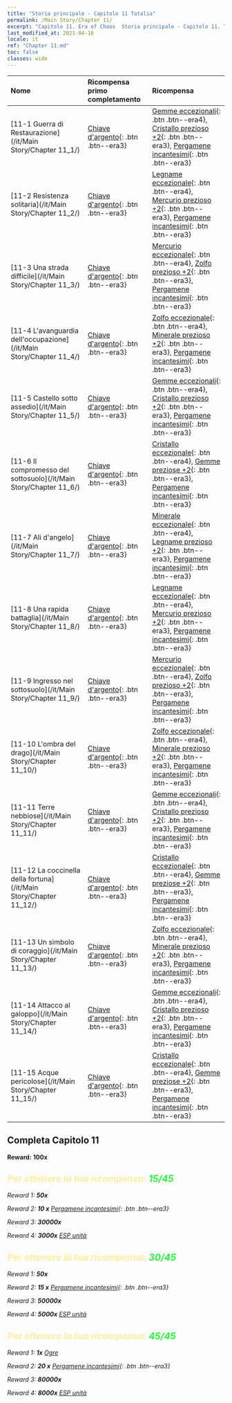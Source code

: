 ```yaml
---
title: "Storia principale - Capitolo 11 Tatalia"
permalink: /Main Story/Chapter 11/
excerpt: "Capitolo 11. Era of Chaos  Storia principale - Capitolo 11. Tatalia"
last_modified_at: 2021-04-16
locale: it
ref: "Chapter 11.md"
toc: false
classes: wide
---
```


  | Nome |  Ricompensa primo completamento | Ricompensa |
  |:------------|:------------|:------------| 
  | [11-1 Guerra di Restaurazione](/it/Main Story/Chapter 11_1/) | [Chiave d'argento](/it/Items/con_693/){: .btn .btn--era3} | [Gemme eccezionali](/it/Items/mat_37/){: .btn .btn--era4}, [Cristallo prezioso +2](/it/Items/mat_31/){: .btn .btn--era3}, [Pergamene incantesimi](/it/Items/con_694/){: .btn .btn--era3} |
  | [11-2 Resistenza solitaria](/it/Main Story/Chapter 11_2/) | [Chiave d'argento](/it/Items/con_693/){: .btn .btn--era3} | [Legname eccezionale](/it/Items/mat_34/){: .btn .btn--era4}, [Mercurio prezioso +2](/it/Items/mat_28/){: .btn .btn--era3}, [Pergamene incantesimi](/it/Items/con_694/){: .btn .btn--era3} |
  | [11-3 Una strada difficile](/it/Main Story/Chapter 11_3/) | [Chiave d'argento](/it/Items/con_693/){: .btn .btn--era3} | [Mercurio eccezionale](/it/Items/mat_35/){: .btn .btn--era4}, [Zolfo prezioso +2](/it/Items/mat_29/){: .btn .btn--era3}, [Pergamene incantesimi](/it/Items/con_694/){: .btn .btn--era3} |
  | [11-4 L'avanguardia dell'occupazione](/it/Main Story/Chapter 11_4/) | [Chiave d'argento](/it/Items/con_693/){: .btn .btn--era3} | [Zolfo eccezionale](/it/Items/mat_36/){: .btn .btn--era4}, [Minerale prezioso +2](/it/Items/mat_26/){: .btn .btn--era3}, [Pergamene incantesimi](/it/Items/con_694/){: .btn .btn--era3} |
  | [11-5 Castello sotto assedio](/it/Main Story/Chapter 11_5/) | [Chiave d'argento](/it/Items/con_693/){: .btn .btn--era3} | [Gemme eccezionali](/it/Items/mat_37/){: .btn .btn--era4}, [Cristallo prezioso +2](/it/Items/mat_31/){: .btn .btn--era3}, [Pergamene incantesimi](/it/Items/con_694/){: .btn .btn--era3} |
  | [11-6 Il compromesso del sottosuolo](/it/Main Story/Chapter 11_6/) | [Chiave d'argento](/it/Items/con_693/){: .btn .btn--era3} | [Cristallo eccezionale](/it/Items/mat_38/){: .btn .btn--era4}, [Gemme preziose +2](/it/Items/mat_30/){: .btn .btn--era3}, [Pergamene incantesimi](/it/Items/con_694/){: .btn .btn--era3} |
  | [11-7 Ali d'angelo](/it/Main Story/Chapter 11_7/) | [Chiave d'argento](/it/Items/con_693/){: .btn .btn--era3} | [Minerale eccezionale](/it/Items/mat_33/){: .btn .btn--era4}, [Legname prezioso +2](/it/Items/mat_27/){: .btn .btn--era3}, [Pergamene incantesimi](/it/Items/con_694/){: .btn .btn--era3} |
  | [11-8 Una rapida battaglia](/it/Main Story/Chapter 11_8/) | [Chiave d'argento](/it/Items/con_693/){: .btn .btn--era3} | [Legname eccezionale](/it/Items/mat_34/){: .btn .btn--era4}, [Mercurio prezioso +2](/it/Items/mat_28/){: .btn .btn--era3}, [Pergamene incantesimi](/it/Items/con_694/){: .btn .btn--era3} |
  | [11-9 Ingresso nel sottosuolo](/it/Main Story/Chapter 11_9/) | [Chiave d'argento](/it/Items/con_693/){: .btn .btn--era3} | [Mercurio eccezionale](/it/Items/mat_35/){: .btn .btn--era4}, [Zolfo prezioso +2](/it/Items/mat_29/){: .btn .btn--era3}, [Pergamene incantesimi](/it/Items/con_694/){: .btn .btn--era3} |
  | [11-10 L'ombra del drago](/it/Main Story/Chapter 11_10/) | [Chiave d'argento](/it/Items/con_693/){: .btn .btn--era3} | [Zolfo eccezionale](/it/Items/mat_36/){: .btn .btn--era4}, [Minerale prezioso +2](/it/Items/mat_26/){: .btn .btn--era3}, [Pergamene incantesimi](/it/Items/con_694/){: .btn .btn--era3} |
  | [11-11 Terre nebbiose](/it/Main Story/Chapter 11_11/) | [Chiave d'argento](/it/Items/con_693/){: .btn .btn--era3} | [Gemme eccezionali](/it/Items/mat_37/){: .btn .btn--era4}, [Cristallo prezioso +2](/it/Items/mat_31/){: .btn .btn--era3}, [Pergamene incantesimi](/it/Items/con_694/){: .btn .btn--era3} |
  | [11-12 La coccinella della fortuna](/it/Main Story/Chapter 11_12/) | [Chiave d'argento](/it/Items/con_693/){: .btn .btn--era3} | [Cristallo eccezionale](/it/Items/mat_38/){: .btn .btn--era4}, [Gemme preziose +2](/it/Items/mat_30/){: .btn .btn--era3}, [Pergamene incantesimi](/it/Items/con_694/){: .btn .btn--era3} |
  | [11-13 Un simbolo di coraggio](/it/Main Story/Chapter 11_13/) | [Chiave d'argento](/it/Items/con_693/){: .btn .btn--era3} | [Zolfo eccezionale](/it/Items/mat_36/){: .btn .btn--era4}, [Minerale prezioso +2](/it/Items/mat_26/){: .btn .btn--era3}, [Pergamene incantesimi](/it/Items/con_694/){: .btn .btn--era3} |
  | [11-14 Attacco al galoppo](/it/Main Story/Chapter 11_14/) | [Chiave d'argento](/it/Items/con_693/){: .btn .btn--era3} | [Gemme eccezionali](/it/Items/mat_37/){: .btn .btn--era4}, [Cristallo prezioso +2](/it/Items/mat_31/){: .btn .btn--era3}, [Pergamene incantesimi](/it/Items/con_694/){: .btn .btn--era3} |
  | [11-15 Acque pericolose](/it/Main Story/Chapter 11_15/) | [Chiave d'argento](/it/Items/con_693/){: .btn .btn--era3} | [Cristallo eccezionale](/it/Items/mat_38/){: .btn .btn--era4}, [Gemme preziose +2](/it/Items/mat_30/){: .btn .btn--era3}, [Pergamene incantesimi](/it/Items/con_694/){: .btn .btn--era3} |


## Completa Capitolo 11

 **Reward:**  **100x** <i class="fas fa-gem"/>



## <span style="color: #ffeea0">Per ottenere la tua ricompensa: </span><span style="color: #27f73a">15/45</span>

 Reward 1:  **50x** <i class="fas fa-gem"/>

 Reward 2: **10 x** [Pergamene incantesimi](/it/Items/con_694/){: .btn .btn--era3}

 Reward 3:  **30000x** <i class="fas fa-coins"/>

 Reward 4:  **3000x** [ESP unità](/it/Items/con_902/)



## <span style="color: #ffeea0">Per ottenere la tua ricompensa: </span><span style="color: #27f73a">30/45</span>

 Reward 1:  **50x** <i class="fas fa-gem"/>

 Reward 2: **15 x** [Pergamene incantesimi](/it/Items/con_694/){: .btn .btn--era3}

 Reward 3:  **50000x** <i class="fas fa-coins"/>

 Reward 4:  **5000x** [ESP unità](/it/Items/con_902/)



## <span style="color: #ffeea0">Per ottenere la tua ricompensa: </span><span style="color: #27f73a">45/45</span>

 Reward 1:  **1x** [Ogre](/it/units/Ogre/)

 Reward 2: **20 x** [Pergamene incantesimi](/it/Items/con_694/){: .btn .btn--era3}

 Reward 3:  **80000x** <i class="fas fa-coins"/>

 Reward 4:  **8000x** [ESP unità](/it/Items/con_902/)

